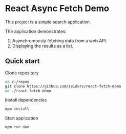 # React Async Fetch Demo

This project is a simple search application.

The application demonstrates:

1. Asynchromously fetching data from a web API.
2. Displaying the results as a list.

## Quick start

Clone repository

```sh
cd c:/repos
git clone https://github.com/zeiders/react-fetch-demo
cd ./react-fetch-demo
```

Install dependencies

```sh
npm install
```

Start application

```sh
npm run dev
```
